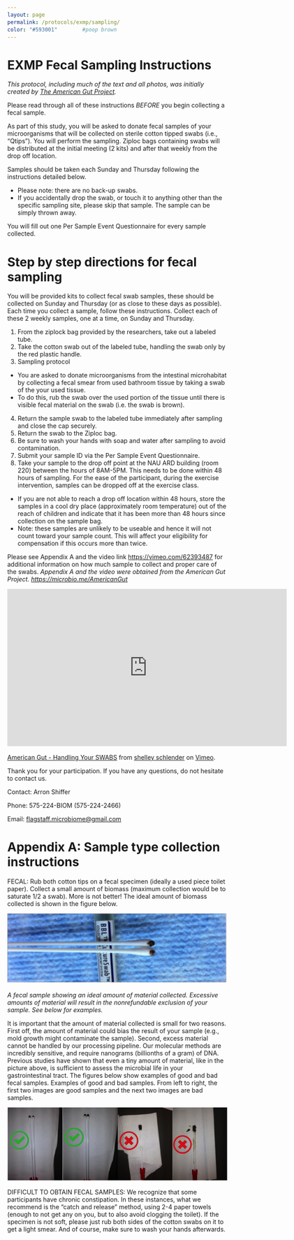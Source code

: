 ```yaml
---
layout: page
permalink: /protocols/exmp/sampling/
color: "#593001"        #poop brown
---
```



#                   EXMP Fecal Sampling Instructions

*This protocol, including much of the text and all photos, was initially created by [The American Gut Project](http://americangut.org).*

Please read through all of these instructions *BEFORE* you begin collecting a fecal sample.

As part of this study, you will be asked to donate fecal samples of your microorganisms that will be collected on sterile cotton tipped swabs (i.e., “Q­tips”).  You will perform the sampling. Ziploc bags containing swabs will be distributed at the initial meeting (2 kits) and after that weekly from the drop off location.

Samples should be taken each Sunday and Thursday following the instructions detailed below.

  *	Please note: there are no back-up swabs.
  *	If you accidentally drop the swab, or touch it to anything other than the specific sampling site, please skip that sample. The sample can be simply thrown away.

You will fill out one Per Sample Event Questionnaire for every sample collected.

#                 Step by step directions for fecal sampling


You will be provided kits to collect fecal swab samples, these should be collected on Sunday and Thursday (or as close to these days as possible). Each time you collect a sample, follow these instructions. Collect each of these 2 weekly samples, one at a time, on Sunday and Thursday.

  1.	From the zip­lock bag provided by the researchers, take out a labeled tube.  
  2.	Take the cotton swab out of the labeled tube, handling the swab only by the red plastic handle.  
  3.	Sampling protocol
   *	You are asked to donate microorganisms from the intestinal microhabitat by collecting a fecal smear from used bathroom tissue by taking a swab of the your used tissue.
   *	To do this, rub the swab over the used portion of the tissue until there is visible fecal material on the swab (i.e. the swab is brown).
  4.	Return the sample swab to the labeled tube immediately after sampling and close the cap securely.
  5.	Return the swab to the Ziploc bag.
  6.	Be sure to wash your hands with soap and water after sampling to avoid contamination.  
  7. Submit your sample ID via the Per Sample Event Questionnaire.
  8. Take your sample to the drop off point at the NAU ARD building (room 220) between the hours of 8AM-5PM. This needs to be done within 48 hours of sampling. For the ease of the participant, during the exercise intervention, samples can be dropped off at the exercise class.
  *	If you are not able to reach a drop off location within 48 hours, store the samples in a cool  dry place (approximately room temperature) out of the reach of children and indicate that it has been more than 48 hours since collection on the sample bag.
  *	Note: these samples are unlikely to be useable and hence it will not count toward your sample count. This will affect your eligibility for compensation if this occurs more than twice.

Please see Appendix A and the video link <https://vimeo.com/62393487> for additional information on how much sample to collect and proper care of the swabs. *Appendix A and the video were obtained from the American Gut Project. <https://microbio.me/AmericanGut>*

<iframe src="https://player.vimeo.com/video/62393487" width="640" height="360" frameborder="0" webkitallowfullscreen mozallowfullscreen allowfullscreen></iframe>
<p><a href="https://vimeo.com/62393487">American Gut - Handling Your SWABS</a> from <a href="https://vimeo.com/user16100300">shelley schlender</a> on <a href="https://vimeo.com">Vimeo</a>.</p>

Thank you for your participation. If you have any questions, do not hesitate to contact us.

Contact: Arron Shiffer

Phone: 575­-224-­BIOM (575-­224-­2466)

Email: flagstaff.microbiome@gmail.com


# Appendix A: Sample type collection instructions

FECAL: Rub both cotton tips on a fecal specimen (ideally a used piece toilet paper). Collect a small amount of biomass (maximum collection would be to saturate 1/2 a swab). More is not better! The ideal amount of biomass collected is shown in the figure below.

![Good Sample](/assets/protocols/good_sample.png)

*A fecal sample showing an ideal amount of material collected. Excessive amounts of material will result in the nonrefundable exclusion of your sample. See below for examples.*

It is important that the amount of material collected is small for two reasons. First off, the amount of material could bias the result of your sample (e.g., mold growth might contaminate the sample). Second, excess material cannot be handled by our processing pipeline. Our molecular methods are incredibly sensitive, and require nanograms (billionths of a gram) of DNA. Previous studies have shown that even a tiny amount of material, like in the picture above, is sufficient to assess the microbial life in your gastrointestinal tract. The figures below show examples of good and bad fecal samples. Examples of good and bad samples. From left to right, the first two images are good samples and the next two images are bad samples.


![Sample comparison](/assets/protocols/bad_sample.png)

DIFFICULT TO OBTAIN FECAL SAMPLES: We recognize that some participants have chronic constipation. In these instances, what we recommend is the “catch and release” method, using 2-4 paper towels (enough to not get any on you, but to also avoid clogging the toilet). If the specimen is not soft, please just rub both sides of the cotton swabs on it to get a light smear. And of course, make sure to wash your hands afterwards.
